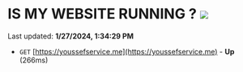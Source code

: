 # IS MY WEBSITE RUNNING ? [![](https://img.shields.io/static/v1?label=Sponsor&message=%E2%9D%A4&logo=GitHub&color=%23fe8e86)](https://github.com/sponsors/<username>)

Last updated: **1/27/2024, 1:34:29 PM**

- `GET` [https://youssefservice.me](https://youssefservice.me) - **Up** (266ms)
